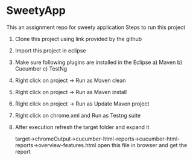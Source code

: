 # SweetyApp
This an assignment repo for sweety application
Steps to run this project
1. Clone this project using link provided by the github
2. Import this project in eclipse
3. Make sure following plugins are installed in the Eclipse
   a) Maven
   b) Cucumber
   c) TestNg
   
4. Right click on project -> Run as Maven clean
5. Right click on project -> Run as Maven install
6. Right click on project -> Run as Update Maven project
7. Right click on chrome.xml and Run as Testng suite
8. After execution refresh the target folder and expand it 
    
    target->chromeOutput->cucumber-html-reports->cucumber-html-reports->overview-features.html open this file in browser and get the report

